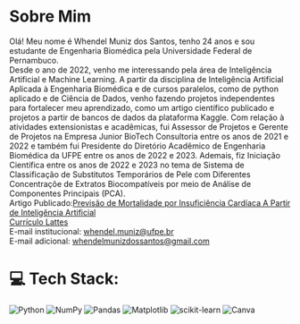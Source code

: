 # Sobre Mim
Olá! Meu nome é Whendel Muniz dos Santos, tenho 24 anos e sou estudante de Engenharia Biomédica pela Universidade Federal de Pernambuco. <br>Desde o ano de 2022, venho me interessando pela área de Inteligência Artificial e Machine Learning. A partir da disciplina de Inteligência Artificial Aplicada à Engenharia Biomédica e de cursos paralelos, como de python aplicado e de Ciência de Dados, venho fazendo projetos independentes para fortalecer meu aprendizado, como um artigo científico publicado e projetos a partir de bancos de dados da plataforma Kaggle. Com relação à atividades extensionistas e acadêmicas, fui Assessor de Projetos e Gerente de Projetos na Empresa Junior BioTech Consultoria entre os anos de 2021 e 2022 e também fui Presidente do Diretório Acadêmico de Engenharia Biomédica da UFPE entre os anos de 2022 e 2023. Ademais, fiz Iniciação Científica entre os anos de 2022 e 2023 no tema de Sistema de Classificação de Substitutos Temporários de Pele com Diferentes Concentraçõe de Extratos Biocompatíveis por meio de Análise de Componentes Principais (PCA). 
<br> Artigo Publicado:[Previsão de Mortalidade por Insuficiência Cardíaca A Partir de Inteligência Artificial](https://doi.org/10.54751/revistafoco.v16n9-175) <br>[Currículo Lattes](http://lattes.cnpq.br/2931763581518214)<br> E-mail institucional: whendel.muniz@ufpe.br <br> E-mail adicional: whendelmunizdossantos@gmail.com


# 💻 Tech Stack:
![Python](https://img.shields.io/badge/python-3670A0?style=for-the-badge&logo=python&logoColor=ffdd54) ![NumPy](https://img.shields.io/badge/numpy-%23013243.svg?style=for-the-badge&logo=numpy&logoColor=white) ![Pandas](https://img.shields.io/badge/pandas-%23150458.svg?style=for-the-badge&logo=pandas&logoColor=white) ![Matplotlib](https://img.shields.io/badge/Matplotlib-%23ffffff.svg?style=for-the-badge&logo=Matplotlib&logoColor=black) ![scikit-learn](https://img.shields.io/badge/scikit--learn-%23F7931E.svg?style=for-the-badge&logo=scikit-learn&logoColor=white) ![Canva](https://img.shields.io/badge/Canva-%2300C4CC.svg?style=for-the-badge&logo=Canva&logoColor=white)

<!-- Proudly created with GPRM ( https://gprm.itsvg.in ) -->
